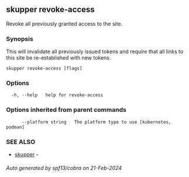 ## skupper revoke-access

Revoke all previously granted access to the site.

### Synopsis

This will invalidate all previously issued tokens and require that all
links to this site be re-established with new tokens.

```
skupper revoke-access [flags]
```

### Options

```
  -h, --help   help for revoke-access
```

### Options inherited from parent commands

```
      --platform string   The platform type to use [kubernetes, podman]
```

### SEE ALSO

* [skupper](skupper.md)	 - 

###### Auto generated by spf13/cobra on 21-Feb-2024

